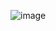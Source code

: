 ![image](https://github.com/depployaccount/md/assets/143698064/a1c5e88a-3211-46d5-8c6d-b6985cb39a4f)
